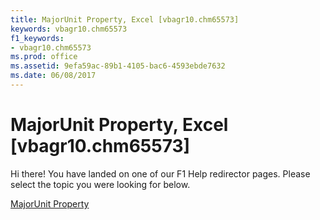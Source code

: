 ```yaml
---
title: MajorUnit Property, Excel [vbagr10.chm65573]
keywords: vbagr10.chm65573
f1_keywords:
- vbagr10.chm65573
ms.prod: office
ms.assetid: 9efa59ac-89b1-4105-bac6-4593ebde7632
ms.date: 06/08/2017
---
```



# MajorUnit Property, Excel [vbagr10.chm65573]

Hi there! You have landed on one of our F1 Help redirector pages. Please select the topic you were looking for below.

[MajorUnit Property](http://msdn.microsoft.com/library/46d4d4e0-f285-2800-f539-72e7acb98948%28Office.15%29.aspx)


